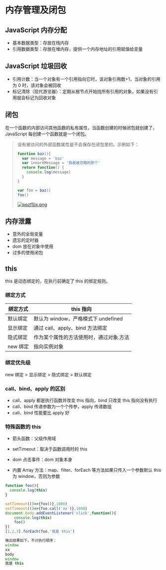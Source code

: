 # 内存管理及闭包

## JavaScript 内存分配

- 基本数据类型：存放在栈内存
- 引用数据类型：存放在堆内存，提供一个内存地址的引用赋值给变量

## JavaScript 垃圾回收

- 引用计数：当一个对象有一个引用指向它时，该对象引用数+1，当对象的引用为 0 时，该对象会被回收
- 标记清除（现代游览器）：定期从根节点开始找所有引用的对象，如果没有引用就会标记为回收对象

## 闭包

在一个函数的内部访问其他函数的私有属性，当函数创建的时候闭包就创建了，JavaScript 每创建一个函数就是一个闭包。

> 没有被访问的外部函数属性是不会保存在闭包里的，示例如下：
>
> ```javascript
> function baz(){
>   var message = 'baz'
>   var innoreMessage = '我是被忽略的那个'
>   return function() {
>     console.log(message)
>   }
> }
>
> var foo = baz()
> foo()
> ```
>
> [![ppzfSjx.png](https://s1.ax1x.com/2023/04/14/ppzfSjx.png)](https://imgse.com/i/ppzfSjx)

## 内存泄露

- 意外的全局变量
- 遗忘的定时器
- dom 放在对象中使用
- 过多的使用闭包

## this 

this 是动态绑定的，在执行前确定了 this 的绑定规则。

### 绑定方式

| 绑定方式   | this 指向                    |
| ------ | -------------------------- |
| 默认绑定   | 默认为 window，严格模式下 undefined |
| 显示绑定   | 通过 call、apply、bind 方法绑定    |
| 隐式绑定   | 作为某个属性的方法使用时，通过对象.方法       |
| new 绑定 | 指向实例对象                     |

### 绑定优先级

new 绑定 > 显示绑定 > 隐式绑定 > 默认绑定

### call、bind、apply 的区别

- call、apply 都是执行函数并改变 this 指向，bind 只改变 this 指向没有执行
- call、bind 传递参数为一个个传参，apply 传递数组
- call、bind 性能要比 apply 好

### 特殊函数的 this

- 箭头函数：父级作用域


- setTimeout：取决于函数调用时的 this 
- dom 点击事件：dom 对象本身
- 内置 Array 方法：map、filter、forEach 等方法如果只传入一个参数默认 this 为 window，否则为参数

```javascript
function foo(){
  console.log(this)
}

setTimeout(()=>{foo()},1000)
setTimeout(()=>{foo.call('xx')},1000)
document.body.addEventListener('click',function(){
	console.log(this)
  	foo()
})
[1,2,3].forEach(foo,'我是 this')

输出结果如下，不计执行顺序：
window
xx
body
window
我是 this
```

